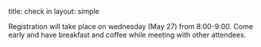title: check in
layout: simple

Registration will take place on wednesday (May 27) from 8:00-9:00. Come early and have breakfast and coffee while meeting with other attendees.
